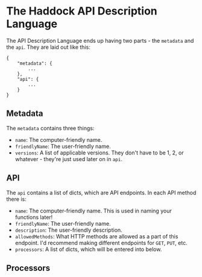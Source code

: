 The Haddock API Description Language
====================================

The API Description Language ends up having two parts - the `metadata` and the `api`. They are laid out like this:

~~~~{json}
{
	"metadata": {
		...
	},
	"api": {
		...
	}
}
~~~~

Metadata
--------

The `metadata` contains three things:

- `name`: The computer-friendly name.
- `friendlyName`: The user-friendly name.
- `versions`: A list of applicable versions. They don't have to be 1, 2, or whatever - they're just used later on in `api`.

API
---

The `api` contains a list of dicts, which are API endpoints. In each API method there is:

- `name`: The computer-friendly name. This is used in naming your functions later!
- `friendlyName`: The user-friendly name.
- `description`: The user-friendly description.
- `allowedMethods`: What HTTP methods are allowed as a part of this endpoint. I'd recommend making different endpoints for `GET`, `PUT`, etc.
- `processors`: A list of dicts, which will be entered into below.

Processors
----------